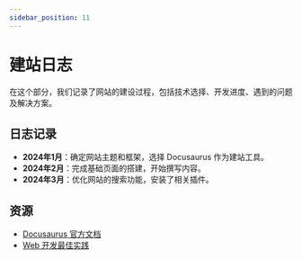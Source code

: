 ```yaml
---
sidebar_position: 11
---
```


# 建站日志

在这个部分，我们记录了网站的建设过程，包括技术选择、开发进度、遇到的问题及解决方案。

## 日志记录
- **2024年1月**：确定网站主题和框架，选择 Docusaurus 作为建站工具。
- **2024年2月**：完成基础页面的搭建，开始撰写内容。
- **2024年3月**：优化网站的搜索功能，安装了相关插件。

## 资源
- [Docusaurus 官方文档](https://docusaurus.io/docs)
- [Web 开发最佳实践](https://web.dev/)

